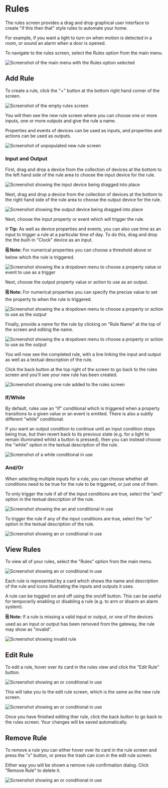 # Rules

The rules screen provides a drag and drop graphical user interface to create "if this then that" style rules to automate your home.

For example, if you want a light to turn on when motion is detected in a room, or sound an alarm when a door is opened.

To navigate to the rules screen, select the Rules option from the main menu.

![Screenshot of the main menu with the Rules option selected](images/main_menu-rules-selected.png)

## Add Rule

To create a rule, click the "+" button at the bottom right hand corner of the screen.

![Screenshot of the empty rules screen](images/rules_screen-empty.png)

You will then see the new rule screen where you can choose one or more inputs, one or more outputs and give the rule a name.

Properties and events of devices can be used as inputs, and properties and actions can be used as outputs.

![Screenshot of unpopulated new rule screen](images/new_rule.png)

### Input and Output

First, drag and drop a device from the collection of devices at the bottom to the left hand side of the rule area to choose the input device for the rule.

![Screenshot showing the input device being dragged into place](images/new_rule-dragging-input.png)

Next, drag and drop a device from the collection of devices at the bottom to the right hand side of the rule area to choose the output device for the rule.

![Screenshot showing the output device being dragged into place](images/new_rule-dragging_output.png)

Next, choose the input property or event which will trigger the rule. 

**💡 Tip:** As well as device properties and events, you can also use time as an input to trigger a rule at a particular time of day. To do this, drag and drop the the built-in "Clock" device as an input.

**🗒️ Note:** For numerical properties you can choose a threshold above or below which the rule is triggered.

![Screenshot showing the a dropdown menu to choose a property value or event to use as a trigger](images/new_rule-choose-input.png)

Next, choose the output property value or action to use as an output. 

**🗒️ Note:** For numerical properties you can specify the precise value to set the property to when the rule is triggered.

![Screenshot showing the a dropdown menu to choose a property or action to use as the output](images/new_rule-choose_output.png)

Finally, provide a name for the rule by clicking on "Rule Name" at the top of the screen and editing the name.

![Screenshot showing the a dropdown menu to choose a property or action to use as the output](images/new_rule-complete.png)

You will now see the completed rule, with a line linking the input and output as well as a textual description of the rule.

Click the back button at the top right of the screen to go back to the rules screen and you'll see your new rule has been created.

![Screenshot showing one rule added to the rules screen](images/rules_screen-single_rule.png)


### If/While

By default, rules use an "if" conditional which is triggered when a property transitions to a given value or an event is emitted. There is also a subtly different "while" conditional.

If you want an output condition to continue until an input condition stops being true, but then revert back to its previous state (e.g. for a light to remain illuminated whilst a button is pressed), then you can instead choose the "while" option in the textual description of the rule.

![Screenshot of a while conditional in use](images/new_rule-while.png)

### And/Or

When selecting multiple inputs for a rule, you can choose whether all conditions need to be true for the rule to be triggered, or just one of them.

To only trigger the rule if all of the input conditions are true, select the "and" option in the textual description of the rule.

![Screenshot showing the an and conditional in use](images/new_rule-and.png)

To trigger the rule if any of the input conditions are true, select the "or" option in the textual description of the rule.

![Screenshot showing an or conditional in use](images/new_rule-or.png)

## View Rules

To view all of your rules, select the "Rules" option from the main menu.

![Screenshot showing an or conditional in use](images/rules_screen-multiple_rules.png)

Each rule is represented by a card which shows the name and description of the rule and icons illustrating the inputs and outputs it uses.

A rule can be toggled on and off using the on/off button. This can be useful for temporarily enabling or disabling a rule (e.g. to arm or disarm an alarm system).

**🗒️ Note:** If a rule is missing a valid input or output, or one of the devices used as an input or output has been removed from the gateway, the rule may show as "invalid".

![Screenshot showing invalid rule](images/rules_screen-invalid_rule.png)

## Edit Rule

To edit a rule, hover over its card in the rules view and click the "Edit Rule" button.

![Screenshot showing an or conditional in use](images/edit_rule_button.png)

This will take you to the edit rule screen, which is the same as the new rule screen.

![Screenshot showing an or conditional in use](images/new_rule-complete.png)

Once you have finished editing ther rule, click the back button to go back to the rules screen. Your changes will be saved automatically.

## Remove Rule

To remove a rule you can either hover over its card in the rule screen and press the "x" button, or press the trash can icon in the edit rule screen.

Either way you will be shown a remove rule confirmation dialog. Click "Remove Rule" to delete it.

![Screenshot showing an or conditional in use](images/remove_rule-confirm.png)